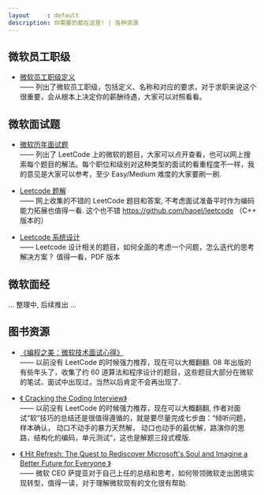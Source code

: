 ```yaml
---
layout     : default
description: 你需要的都在这里! | 各种资源
---
```


## 微软员工职级

* [微软员工职级定义](/pages/level.html)<br>
——
列出了微软员工职级，包括定义、名称和对应的要求，对于求职来说这个很重要，会从根本上决定你的薪酬待遇，大家可以对照看看。 

## 微软面试题

* [微软历年面试题](/pages/problems/leetcode.html)<br>
—— 列出了 LeetCode 
上的微软的题目，大家可以点开查看，也可以网上搜索每个题目的解法。每个职位和级别对这种类型的面试的看重程度不一样，我的意见是大家可以参考，至少 Easy/Medium 难度的大家要刷一刷.

* [Leetcode 题解](https://github.com/azl397985856/leetcode)<br>
—— 网上收集的不错的 LeetCode 题目和答案, 不考虑面试准备平时作为编码能力拓展也值得一看. 这个也不错 https://github.com/haoel/leetcode （C++ 版本的）

* [Leetcode 系统设计](https://github.com/Microsoft-Hiring/microsoft-hiring.github.io/blob/master/resources/Leetcode%E7%B3%BB%E7%BB%9F%E8%AE%BE%E8%AE%A1.pdf)<br>
—— Leetcode 设计相关的题目，如何全面的考虑一个问题，怎么迭代的思考解决方案？ 值得一看，PDF 版本

## 微软面经 

... 整理中, 后续推出 ...


## 图书资源

* [《编程之美：微软技术面试心得》](https://book.douban.com/subject/30351275/)<br>
—— 以前没有 LeetCode 的时候强力推荐，现在可以大概翻翻. 08 年出版的有些年头了，收集了约 60 道算法和程序设计的题目，这些题目大部分在微软的笔试、面试中出现过，当然以后肯定不会再出现了.

* [《 Cracking the Coding Interview》](https://www.amazon.com/Cracking-Coding-Interview-Programming-Questions/dp/0984782850)<br>
—— 以前没有 LeetCode 的时候强力推荐，现在可以大概翻翻, 作者对面试“软”技巧的总结还是很值得遵循的，就是要尽量完成七步曲：“倾听问题，样本确认， 动口不动手的暴力天然解， 动口也动手的最优解，路演你的思路，结构化的编码，单元测试“，这也是解题三段式模版.

* [《 Hit Refresh: The Quest to Rediscover Microsoft's Soul and Imagine a Better Future for Everyone 》](https://book.douban.com/subject/26988323/)<br> 
—— 微软 CEO 萨提亚对于自己上任的总结和思考，如何带领微软走出困境实现转型，值得一读，对于理解微软现有的文化很有帮助.